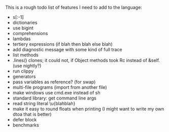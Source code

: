 
This is a rough todo list of features I need to add to the language:

* s[:-1]
* dictionaries
* use bigint
* comprehensions
* lambdas
* tertiery expressions (if blah then blah else blah)
* add diagnostic message with some kind of full trace
* list methods
* .lines() clones; it could not, if Object methods took Rc<Self> instead of &self. (use nightly?)
* run clippy
* generators
* pass variables as reference? (for swap)
* multi-file programs (import from another file)
* make windows use cmd.exe instead of sh
* standard library: get command line args
* read string literal \u{blahblah}
* make it easy to round floats when printing (I might want to write my own dtoa that is better)
* defer block
* benchmarks
